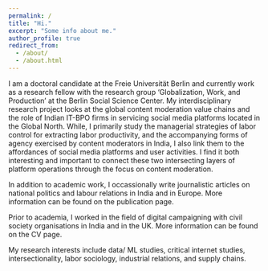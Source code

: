 ```yaml
---
permalink: /
title: "Hi."
excerpt: "Some info about me."
author_profile: true
redirect_from:
  - /about/
  - /about.html
---
```


I am a doctoral candidate at the Freie Universität Berlin and currently work as a research fellow with the research group ‘Globalization, Work, and Production’ at the Berlin Social Science Center. My interdisciplinary research project looks at the global content moderation value chains and the role of Indian IT-BPO firms in servicing social media platforms located in the Global North. While, I primarily study the managerial strategies of labor control for extracting labor productivity, and the accompanying forms of agency exercised by content moderators in India, I also link them to the affordances of social media platforms and user activities. I find it both interesting and important to connect these two intersecting layers of platform operations through the focus on content moderation.

In addition to academic work, I occassionally write journalistic articles on national politics and labour relations in India and in Europe. More information can be found on the publication page.

Prior to academia, I worked in the field of digital campaigning with civil society organisations in India and in the UK. More information can be found on the CV page.

My research interests include data/ ML studies, critical internet studies, intersectionality, labor sociology, industrial relations, and supply chains.
